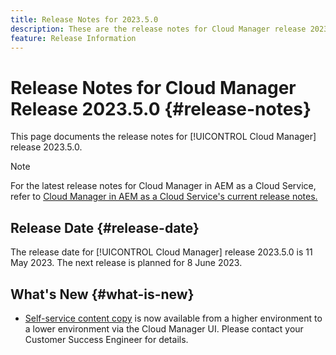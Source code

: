 ```yaml
---
title: Release Notes for 2023.5.0
description: These are the release notes for Cloud Manager release 2023.5.0.
feature: Release Information
---
```


# Release Notes for Cloud Manager Release 2023.5.0 {#release-notes}

This page documents the release notes for [!UICONTROL Cloud Manager] release 2023.5.0.

>[!NOTE]
>
>For the latest release notes for Cloud Manager in AEM as a Cloud Service, refer to [Cloud Manager in AEM as a Cloud Service's current release notes.](https://experienceleague.adobe.com/docs/experience-manager-cloud-service/content/implementing/using-cloud-manager/release-notes-cloud-manager/release-notes-cm-current.html)

## Release Date {#release-date}

The release date for [!UICONTROL Cloud Manager] release 2023.5.0 is 11 May 2023. The next release is planned for 8 June 2023.

## What's New {#what-is-new}

* [Self-service content copy](/help/using/content-copy.md) is now available from a higher environment to a lower environment via the Cloud Manager UI. Please contact your Customer Success Engineer for details.
